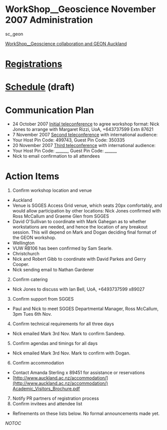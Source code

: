 # WorkShop__Geoscience November 2007 Administration

sc,,geon

[WorkShop__Geoscience collaboration and GEON Auckland](/wiki/spaces/BeSTGRID/pages/3816950810)

# [Registrations](/wiki/spaces/BeSTGRID/pages/3816951010)

# [Schedule](/wiki/spaces/BeSTGRID/pages/3816950650) (draft)

# Communication Plan

- 24 October 2007
[Initial teleconference](/wiki/spaces/BeSTGRID/pages/3816950806) to agree workshop format: Nick Jones to arrange with Margaret Rizzi, UoA, +643737599 Extn 87621
- 7 November 2007
[Second teleconference](/wiki/spaces/BeSTGRID/pages/3816950463) with international audience:
- Your Host Pin Code: 499743, Guest Pin Code: 350335
- 20 November 2007
[Third teleconference](/wiki/spaces/BeSTGRID/pages/3816950763) with international audience:
- Your Host Pin Code: ______, Guest Pin Code: ______
- Nick to email confirmation to all attendees

# Action Items

1. Confirm workshop location and venue
- Auckland
- Venue is SGGES Access Grid venue, which seats 20px comfortably, and would allow participation by other locations: Nick Jones confirmed with Ross McCallum and Graeme Glen from SGGES
- David O'Sullivan to coordinate with Mark Gahegan as to whether workstations are needed, and hence the location of any breakout session. This will depend on Mark and Dogan deciding final format of the GEON workshop.
- Wellington
- VUW RB106 has been confirmed by Sam Searle.
- Christchurch
- Nick and Robert Gibb to coordinate with David Parkes and Gerry Cooper.
- Nick sending email to Nathan Gardener
2. Confirm catering
- Nick Jones to discuss with Ian Bell, UoA, +6493737599 x89027
3. Confirm support from SGGES
- Paul and Nick to meet SGGES Departmental Manager, Ross McCallum, 3pm Tues 6th Nov.
4. Confirm technical requirements for all three days
- Nick emailed Mark 3rd Nov. Mark to confirm Sandeep.
5. Confirm agendas and timings for all days
- Nick emailed Mark 3rd Nov. Mark to confirm with Dogan.
6. Confirm accommodation
- Contact Amanda Sterling x 89451 for assistance or reservations
- [http://www.auckland.ac.nz/accommodation/](http://www.auckland.ac.nz/accommodation/)
[Academic_Visitors_Brochure.pdf](/wiki/download/attachments/3816950943/Academic_Visitors_Brochure.pdf?version=1&modificationDate=1539354370000&cacheVersion=1&api=v2)
7. Notify PR partners of registration process
8. Confirm invitees and attendee list
- Refinements on these lists below. No formal announcements made yet.

_*NOTOC*_
